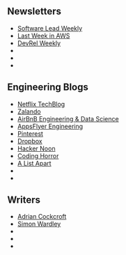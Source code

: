 ## Newsletters
- [Software Lead Weekly](http://softwareleadweekly.com/)
- [Last Week in AWS](https://lastweekinaws.com/index.html)
- [DevRel Weekly](http://devrelweekly.com/)
- []()
- []()
- []()

## Engineering Blogs
- [Netflix TechBlog](https://medium.com/netflix-techblog)
- [Zalando]()
- [AirBnB Engineering & Data Science](https://medium.com/airbnb-engineering)
- [AppsFlyer Engineering](https://medium.com/appsflyer)
- [Pinterest](https://medium.com/pinterest-engineering)
- [Dropbox]()
- [Hacker Noon](https://hackernoon.com/)
- [Coding Horror](https://blog.codinghorror.com/)
- [A List Apart](https://alistapart.com/) 
- []()
- []() 

## Writers
- [Adrian Cockcroft](https://medium.com/@adrianco)
- [Simon Wardley]()
- []()
- []()
- []()


